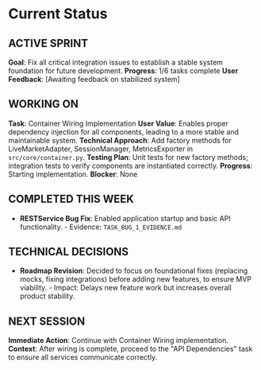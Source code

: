 # Current Status

## ACTIVE SPRINT  
**Goal**: Fix all critical integration issues to establish a stable system foundation for future development.
**Progress**: 1/6 tasks complete
**User Feedback**: [Awaiting feedback on stabilized system]

## WORKING ON
**Task**: Container Wiring Implementation
**User Value**: Enables proper dependency injection for all components, leading to a more stable and maintainable system.
**Technical Approach**: Add factory methods for LiveMarketAdapter, SessionManager, MetricsExporter in `src/core/container.py`.
**Testing Plan**: Unit tests for new factory methods; integration tests to verify components are instantiated correctly.
**Progress**: Starting implementation.
**Blocker**: None

## COMPLETED THIS WEEK
- **RESTService Bug Fix**: Enabled application startup and basic API functionality. - Evidence: `TASK_BUG_1_EVIDENCE.md`

## TECHNICAL DECISIONS
- **Roadmap Revision**: Decided to focus on foundational fixes (replacing mocks, fixing integrations) before adding new features, to ensure MVP viability. - Impact: Delays new feature work but increases overall product stability.

## NEXT SESSION
**Immediate Action**: Continue with Container Wiring implementation.
**Context**: After wiring is complete, proceed to the "API Dependencies" task to ensure all services communicate correctly.